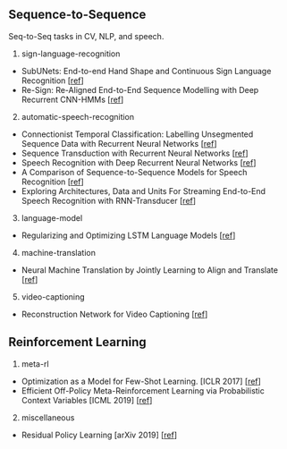 ## Sequence-to-Sequence
Seq-to-Seq tasks in CV, NLP, and speech.


1. sign-language-recognition

- SubUNets: End-to-end Hand Shape and Continuous Sign Language Recognition [[ref](http://personal.ee.surrey.ac.uk/Personal/S.Hadfield/papers/Camgoz17.pdf)]
- Re-Sign: Re-Aligned End-to-End Sequence Modelling with Deep Recurrent CNN-HMMs [[ref](https://ieeexplore.ieee.org/document/8099847)]


2. automatic-speech-recognition

- Connectionist Temporal Classification: Labelling Unsegmented Sequence Data with Recurrent Neural Networks [[ref](https://dl.acm.org/doi/pdf/10.1145/1143844.1143891)]
- Sequence Transduction with Recurrent Neural Networks [[ref](https://arxiv.org/pdf/1211.3711.pdf%20http://arxiv.org/abs/1211.3711)]
- Speech Recognition with Deep Recurrent Neural Networks [[ref](https://arxiv.org/abs/1303.5778)]
- A Comparison of Sequence-to-Sequence Models for Speech Recognition [[ref](https://pdfs.semanticscholar.org/6cc6/8e8adf34b580f3f37d1bd267ee701974edde.pdf)]
- Exploring Architectures, Data and Units For Streaming End-to-End Speech Recognition with RNN-Transducer [[ref](https://arxiv.org/abs/1801.00841)]


3. language-model

- Regularizing and Optimizing LSTM Language Models [[ref](https://arxiv.org/pdf/1708.02182)]


4. machine-translation

- Neural Machine Translation by Jointly Learning to Align and Translate [[ref](https://arxiv.org/pdf/1409.0473)]


5. video-captioning

- Reconstruction Network for Video Captioning [[ref](http://openaccess.thecvf.com/content_cvpr_2018/papers/Wang_Reconstruction_Network_for_CVPR_2018_paper.pdf)]


## Reinforcement Learning

1. meta-rl

- Optimization as a Model for Few-Shot Learning. [ICLR 2017] [[ref](https://openreview.net/pdf?id=rJY0-Kcll)]
- Efficient Off-Policy Meta-Reinforcement Learning via Probabilistic Context Variables [ICML 2019] [[ref](https://arxiv.org/abs/1903.08254)]

2. miscellaneous
- Residual Policy Learning [arXiv 2019] [[ref](https://arxiv.org/pdf/1812.06298.pdf)]
